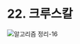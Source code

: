 # 22. 크루스칼

![알고리즘 정리-16](https://user-images.githubusercontent.com/38010141/114263295-9b979b80-9a1f-11eb-9251-282382b7e796.jpg)
